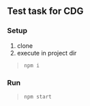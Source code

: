 ## Test task for CDG
### Setup
1. clone
2. execute in project dir

>```npm i```

### Run
>```npm start```
